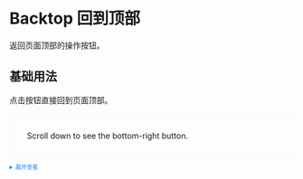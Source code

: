 <style>
  .example{
      border: 1px solid #f5f5f5;
      border-radius: 5px;
      padding: 30px;
  }
  
  details > summary:first-of-type {
      font-size: 10px;
      padding: 8px 0;
      cursor: pointer;
      color: #1989fa;
  }
</style>

# Backtop 回到顶部

返回页面顶部的操作按钮。

## 基础用法

点击按钮直接回到页面顶部。

<div class="example">
  Scroll down to see the bottom-right button.
    <tass-backtop/>
</div>

<details>
<summary>展开查看</summary>

```vue
<template>
  Scroll down to see the bottom-right button.
  <tass-backtop />
</template>
```

</details>
